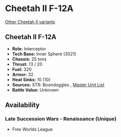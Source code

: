 # Cheetah II F-12A 

[Other Cheetah II variants](../cheetah_ii.md) 

## Cheetah II F-12A 

- **Role:** Interceptor 
- **Tech Base:** Inner Sphere (3021) 
- **Chassis:** 25 tons 
- **Thrust:** 13 / 20 
- **Fuel:** 320 
- **Armor:** 32 
- **Heat Sinks:** 10 (10) 
- **Sources:** XTR: Boondoggles , [Master Unit List](http://masterunitlist.info/Unit/Details/5856) 
- **Battle Value:** Unknown 

## Availability 

### Late Succession Wars - Renaissance (Unique) 

- Free Worlds League 

